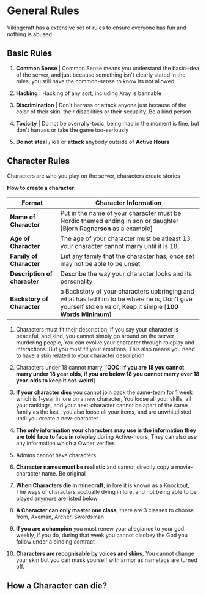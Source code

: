 # General Rules
Vikingcraft has a extensive set of rules to ensure everyone has fun  and nothing is abused 
## Basic Rules
1. **Common Sense** | Common Sense means you understand the basic-idea of the server, and just because something isn't clearly stated in the rules, you still have the common-sense to know its not allowed

2. **Hacking** | Hacking of any sort, including Xray is bannable

3. **Discrimination** | Don't harrass or attack anyone just because of the color of their skin, their disabilities or their sexuality. Be a kind person

4. **Toxicity** | Do not be overrally-toxic, being mad in the moment is fine, but don't harrass or take the game too-seriously

5. **Do not steal** / **kill** or **attack** anybody outside of **Active Hours**

## Character Rules
Characters are who you play on the server, characters create stories

**How to create a character**:

Format | Character Information
--- | ---
**Name of Character** | Put in the name of your character must be Nordic themed ending in son or daughter [Bjorn Ragnar**son** as a example]
**Age of Character** | The age of your character must be atleast 13, your character cannot marry until it is 18, 
**Family of Character** | List any family that the character has, once set may not be able to be unset
**Description of character** | Describe the way your character looks and its personality
**Backstory of Character** | a Backstory of your characters upbringing and what has led him to be where he is, Don't give yourself stolen valor,  Keep it simple [**100 Words Minimum**]

1. Characters must fit their description, if you say your character is peaceful, and kind, you cannot simply go around on the server murdering people, You can evolve your character through roleplay and interactions. But you must fit your emotions. This also means you need to have a skin related to your character description

2. Characters under 18 cannot marry, [**OOC: If you are 18 you cannot marry under 18 year olds, if you are below 18 you cannot marry over 18 year-olds to keep it not-weird**]

3. **If your character dies** you cannot join back the same-team for 1 week which is 1-year in lore on a new character, You loose all your skills, all your rankings, and your next-character cannot be apart of the same family as the last
, you also loose all your items, and are unwhitelisted until you create a new-character

4. **The only information your characters may use is the information they are told face to face in roleplay** during Active-hours, They can also use any information which a Owner verifies

5. Admins cannot have characters.

6. **Character names must be realistic** and cannot directly copy a movie-character name. Be original

7. **When Characters die in minecraft**, in lore it is known as a Knockout, The ways of characters acctually dying in lore, and not being able to be played anymore are listed below

8. **A Character can only master one class**, there are 3 classes to choose from, Axeman, Archer, Swordsman

9. **If you are a champion** you must renew your allegiance to your god weekly, if you do, during that week you cannot disobey the God you follow under a binding contract

10. **Characters are recognisable by voices and skins**, You cannot change your skin but you can mask yourself with armor as nametags are turned off. 

## How a Character can die?